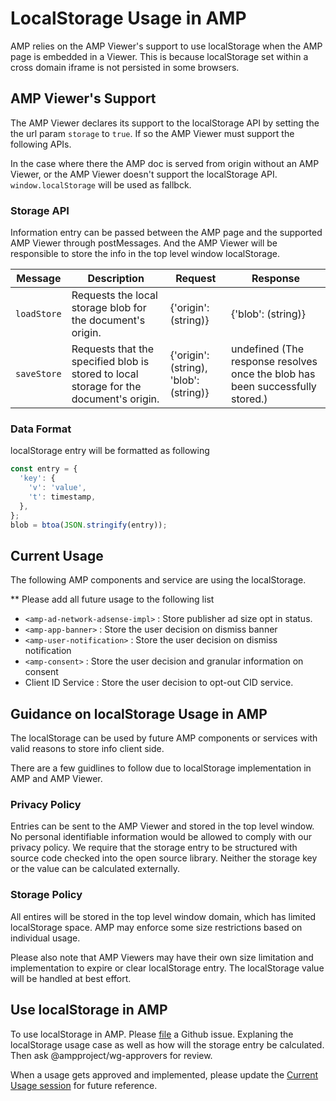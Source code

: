 <!---
Copyright 2019 The AMP HTML Authors. All Rights Reserved.

Licensed under the Apache License, Version 2.0 (the "License");
you may not use this file except in compliance with the License.
You may obtain a copy of the License at

      http://www.apache.org/licenses/LICENSE-2.0

Unless required by applicable law or agreed to in writing, software
distributed under the License is distributed on an "AS-IS" BASIS,
WITHOUT WARRANTIES OR CONDITIONS OF ANY KIND, either express or implied.
See the License for the specific language governing permissions and
limitations under the License.
-->

# LocalStorage Usage in AMP

AMP relies on the AMP Viewer's support to use localStorage when the AMP page is
embedded in a Viewer. This is because localStorage set within a cross domain
iframe is not persisted in some browsers.

## AMP Viewer's Support

The AMP Viewer declares its support to the localStorage API by setting the the
url param `storage` to `true`. If so the AMP Viewer must support the following
APIs.

In the case where there the AMP doc is served from origin without an AMP Viewer,
or the AMP Viewer doesn't support the localStorage API. `window.localStorage`
will be used as fallbck.

### Storage API

Information entry can be passed between the AMP page and the supported AMP
Viewer through postMessages. And the AMP Viewer will be responsible to store the
info in the top level window localStorage.

| Message     | Description                                                                            | Request                                | Response                                                                      |
| ----------- | -------------------------------------------------------------------------------------- | -------------------------------------- | ----------------------------------------------------------------------------- |
| `loadStore` | Requests the local storage blob for the document's origin.                             | {'origin': (string)}                   | {'blob': (string)}                                                            |
| `saveStore` | Requests that the specified blob is stored to local storage for the document's origin. | {'origin': (string), 'blob': (string)} | undefined (The response resolves once the blob has been successfully stored.) |

### Data Format

localStorage entry will be formatted as following

```js
const entry = {
  'key': {
    'v': 'value',
    't': timestamp,
  },
};
blob = btoa(JSON.stringify(entry));
```

## Current Usage

The following AMP components and service are using the localStorage.

\*\* Please add all future usage to the following list

- `<amp-ad-network-adsense-impl>` : Store publisher ad size opt in status.
- `<amp-app-banner>` : Store the user decision on dismiss banner
- `<amp-user-notification>` : Store the user decision on dismiss notification
- `<amp-consent>` : Store the user decision and granular information on consent
- Client ID Service : Store the user decision to opt-out CID service.

## Guidance on localStorage Usage in AMP

The localStorage can be used by future AMP components or services with valid
reasons to store info client side.

There are a few guidlines to follow due to localStorage implementation in AMP
and AMP Viewer.

### Privacy Policy

Entries can be sent to the AMP Viewer and stored in the top level window. No
personal identifiable information would be allowed to comply with our privacy
policy. We require that the storage entry to be structured with source code
checked into the open source library. Neither the storage key or the value can
be calculated externally.

### Storage Policy

All entires will be stored in the top level window domain, which has limited
localStorage space. AMP may enforce some size restrictions based on individual
usage.

Please also note that AMP Viewers may have their own size limitation and
implementation to expire or clear localStorage entry. The localStorage value
will be handled at best effort.

## Use localStorage in AMP

To use localStorage in AMP. Please
[file](https://github.com/ampproject/amphtml/issues/new?assignees=&labels=INTENT+TO+IMPLEMENT&template=intent-to-implement--i2i-.md&title=I2I%3A+%3Cyour+feature%2Fchange%3E)
a Github issue. Explaning the localStorage usage case as well as how will the
storage entry be calculated. Then ask @ampproject/wg-approvers for review.

When a usage gets approved and implemented, please update the
[Current Usage session](#current-usage) for future reference.
